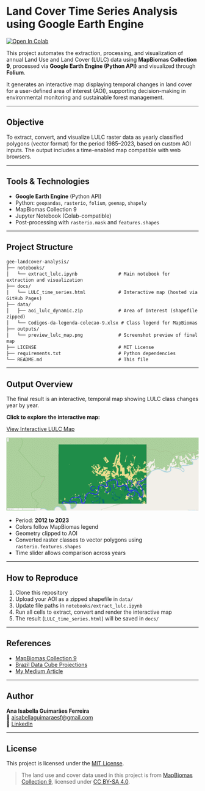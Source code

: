 # Land Cover Time Series Analysis using Google Earth Engine

[![Open In Colab](https://colab.research.google.com/assets/colab-badge.svg)](https://colab.research.google.com/github/ana-isabellagf/gee-landcover-analysis/blob/main/notebooks/extract_lulc.ipynb)

This project automates the extraction, processing, and visualization of annual Land Use and Land Cover (LULC) data using **MapBiomas Collection 9**, processed via **Google Earth Engine (Python API)** and visualized through **Folium**.

It generates an interactive map displaying temporal changes in land cover for a user-defined area of interest (AOI), supporting decision-making in environmental monitoring and sustainable forest management.

---

## Objective

To extract, convert, and visualize LULC raster data as yearly classified polygons (vector format) for the period 1985–2023, based on custom AOI inputs. The output includes a time-enabled map compatible with web browsers.

---

## Tools & Technologies

- **Google Earth Engine** (Python API)
- Python: `geopandas`, `rasterio`, `folium`, `geemap`, `shapely`
- MapBiomas Collection 9
- Jupyter Notebook (Colab-compatible)
- Post-processing with `rasterio.mask` and `features.shapes`

---

## Project Structure

```
gee-landcover-analysis/
├── notebooks/
│   └── extract_lulc.ipynb               # Main notebook for extraction and visualization
├── docs/
│   └── LULC_time_series.html            # Interactive map (hosted via GitHub Pages)
├── data/
│   ├── aoi_lulc_dynamic.zip             # Area of Interest (shapefile zipped)
│   └── Codigos-da-legenda-colecao-9.xlsx # Class legend for MapBiomas
├── outputs/
│   └── preview_lulc_map.png             # Screenshot preview of final map
├── LICENSE                              # MIT License
├── requirements.txt                     # Python dependencies
└── README.md                            # This file
```

---

## Output Overview

The final result is an interactive, temporal map showing LULC class changes year by year.

**Click to explore the interactive map:**

[View Interactive LULC Map](https://ana-isabellagf.github.io/gee-landcover-analysis/LULC_time_series.html)

<p align="center">
  <img src="outputs/preview_lulc_map.png" alt="Preview of interactive map" width="700"/>
</p>

- Period: **2012 to 2023**
- Colors follow MapBiomas legend
- Geometry clipped to AOI
- Converted raster classes to vector polygons using `rasterio.features.shapes`
- Time slider allows comparison across years

---

## How to Reproduce

1. Clone this repository
2. Upload your AOI as a zipped shapefile in `data/`
3. Update file paths in `notebooks/extract_lulc.ipynb`
4. Run all cells to extract, convert and render the interactive map
5. The result (`LULC_time_series.html`) will be saved in `docs/`

---

## References

- [MapBiomas Collection 9](https://mapbiomas.org/)
- [Brazil Data Cube Projections](https://brazil-data-cube.github.io/)
- [My Medium Article](https://medium.com/@aisabellaguimaraesf/série-temporal-do-uso-e-cobertura-do-solo-lulc-extração-e-visualização-52c59c5e0998)

---

## Author

**Ana Isabella Guimarães Ferreira**  
📧 aisabellaguimaraesf@gmail.com  
🔗 [LinkedIn](https://www.linkedin.com/in/ana-isabella-g-ferreira)

---

## License

This project is licensed under the [MIT License](LICENSE).

> The land use and cover data used in this project is from [MapBiomas Collection 9](https://mapbiomas.org/), licensed under [CC BY-SA 4.0](https://creativecommons.org/licenses/by-sa/4.0/).